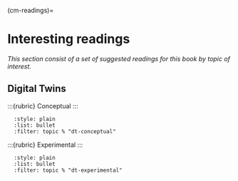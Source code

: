 (cm-readings)=
# Interesting readings

*This section consist of a set of suggested readings for this book by topic of interest.*

## Digital Twins
:::{rubric} Conceptual
:::
```{bibliography}
  :style: plain
  :list: bullet
  :filter: topic % "dt-conceptual"
```

:::{rubric} Experimental
:::
```{bibliography}
  :style: plain
  :list: bullet
  :filter: topic % "dt-experimental"
```